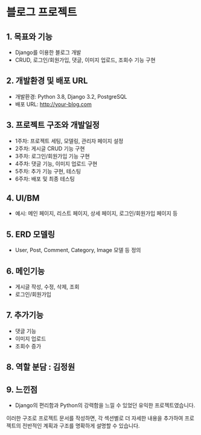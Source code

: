# 블로그 프로젝트

## 1. 목표와 기능
- Django를 이용한 블로그 개발
- CRUD, 로그인/회원가입, 댓글, 이미지 업로드, 조회수 기능 구현

## 2. 개발환경 및 배포 URL
- 개발환경: Python 3.8, Django 3.2, PostgreSQL
- 배포 URL: http://your-blog.com

## 3. 프로젝트 구조와 개발일정
- 1주차: 프로젝트 세팅, 모델링, 관리자 페이지 설정
- 2주차: 게시글 CRUD 기능 구현
- 3주차: 로그인/회원가입 기능 구현
- 4주차: 댓글 기능, 이미지 업로드 구현
- 5주차: 추가 기능 구현, 테스팅
- 6주차: 배포 및 최종 테스팅

## 4. UI/BM
- 예시: 메인 페이지, 리스트 페이지, 상세 페이지, 로그인/회원가입 페이지 등

## 5. ERD 모델링
- User, Post, Comment, Category, Image 모델 등 정의

## 6. 메인기능
- 게시글 작성, 수정, 삭제, 조회
- 로그인/회원가입

## 7. 추가기능
- 댓글 기능
- 이미지 업로드
- 조회수 증가

## 8. 역할 분담 : 김정원

## 9. 느낀점
- Django의 편리함과 Python의 강력함을 느낄 수 있었던 유익한 프로젝트였습니다.

이러한 구조로 프로젝트 문서를 작성하면, 각 섹션별로 더 자세한 내용을 추가하여 프로젝트의 전반적인 계획과 구조를 명확하게 설명할 수 있습니다.
